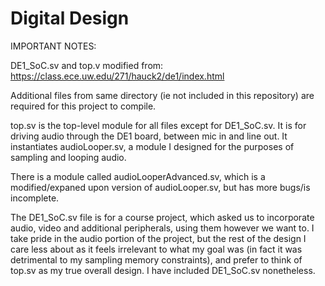 # Digital Design

IMPORTANT NOTES: 

DE1_SoC.sv and top.v modified from: https://class.ece.uw.edu/271/hauck2/de1/index.html

Additional files from same directory (ie not included in this repository) are required for this project to compile.

top.sv is the top-level module for all files except for DE1_SoC.sv. It is for driving audio through the DE1 board, between mic in and line out. It instantiates audioLooper.sv, a module I designed for the purposes of sampling and looping audio.

There is a module called audioLooperAdvanced.sv, which is a modified/expaned upon version of audioLooper.sv, but has more bugs/is incomplete.

The DE1_SoC.sv file is for a course project, which asked us to incorporate audio, video and additional peripherals, using them however we want to. I take pride in the audio portion of the project, but the rest of the design I care less about as it feels irrelevant to what my goal was (in fact it was detrimental to my sampling memory constraints), and prefer to think of top.sv as my true overall design. I have included DE1_SoC.sv nonetheless.
